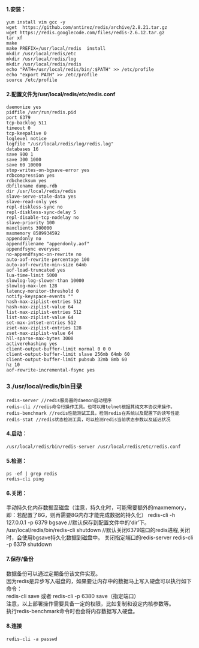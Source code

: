 #### 1.安装：
    yum install vim gcc -y
    wget  https://github.com/antirez/redis/archive/2.8.21.tar.gz
    wget https://redis.googlecode.com/files/redis-2.6.12.tar.gz
    tar xf 
    make
    make PREFIX=/usr/local/redis  install
    mkdir /usr/local/redis/etc
    mkdir /usr/local/redis/log
    mkdir /usr/local/redis/redis
    echo "PATH=/usr/local/redis/bin/:$PATH" >> /etc/profile
    echo "export PATH" >> /etc/profile
    source /etc/profile

#### 2.配置文件为/usr/local/redis/etc/redis.conf
    daemonize yes
    pidfile /var/run/redis.pid
    port 6379
    tcp-backlog 511
    timeout 0
    tcp-keepalive 0
    loglevel notice
    logfile "/usr/local/redis/log/redis.log"
    databases 16
    save 900 1
    save 300 1000
    save 60 10000
    stop-writes-on-bgsave-error yes
    rdbcompression yes
    rdbchecksum yes
    dbfilename dump.rdb
    dir /usr/local/redis/redis
    slave-serve-stale-data yes
    slave-read-only yes
    repl-diskless-sync no
    repl-diskless-sync-delay 5
    repl-disable-tcp-nodelay no
    slave-priority 100
    maxclients 300000
    maxmemory 8589934592
    appendonly no
    appendfilename "appendonly.aof"
    appendfsync everysec
    no-appendfsync-on-rewrite no
    auto-aof-rewrite-percentage 100
    auto-aof-rewrite-min-size 64mb
    aof-load-truncated yes
    lua-time-limit 5000
    slowlog-log-slower-than 10000
    slowlog-max-len 128
    latency-monitor-threshold 0
    notify-keyspace-events ""
    hash-max-ziplist-entries 512
    hash-max-ziplist-value 64
    list-max-ziplist-entries 512
    list-max-ziplist-value 64
    set-max-intset-entries 512
    zset-max-ziplist-entries 128
    zset-max-ziplist-value 64
    hll-sparse-max-bytes 3000
    activerehashing yes
    client-output-buffer-limit normal 0 0 0
    client-output-buffer-limit slave 256mb 64mb 60
    client-output-buffer-limit pubsub 32mb 8mb 60
    hz 10
    aof-rewrite-incremental-fsync yes


### 3./usr/local/redis/bin目录
    redis-server //redis服务器的daemon启动程序
    redis-cli //redis命令行操作工具。也可以用telnet根据其纯文本协议来操作。
    redis-benchmark //redis性能测试工具，检测redis在系统以及配置下的读写性能
    redis-stat //redis状态检测工具，可以检测redis当前状态参数以及延迟状况


#### 4.启动：
    /usr/local/redis/bin/redis-server /usr/local/redis/etc/redis.conf
#### 5.检测：
    ps -ef | grep redis
    redis-cli ping 

#### 6.关闭：
手动持久化内存数据至磁盘（注意，持久化时，可能需要额外的maxmemory，即：若配置了8G，则再需要8G内存才能完成数据的持久化）
    redis-cli -h 127.0.0.1 -p 6379   bgsave //默认保存到配置文件中的‘dir’下。
    /usr/local/redis/bin/redis-cli shutdown //默认关闭6379端口的redis进程,关闭时，会使用bgsave持久化数据到磁盘中。
关闭指定端口的redis-server
    redis-cli -p 6379 shutdown
#### 7.保存/备份
数据备份可以通过定期备份该文件实现。  
因为redis是异步写入磁盘的，如果要让内存中的数据马上写入硬盘可以执行如下命令：  
redis-cli save 或者 redis-cli -p 6380 save（指定端口）  
注意，以上部署操作需要具备一定的权限，比如复制和设定内核参数等。  
执行redis-benchmark命令时也会将内存数据写入硬盘。   

#### 8.连接
    redis-cli -a passwd

